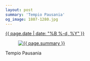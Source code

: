 ```yaml
---
layout: post
summary: 'Tempio Pausania'
og_image: 1807-1280.jpg
---
```


<p>
 <time>
  <a href="/1807">
   {{ page.date | date: "%B %-d, %Y" }}
  </a>
 </time>
 <a href="/1807">
  <figure data-taken="8/1/2023">
   <img alt="{{ page.summary }}" sizes="(min-width: 700px) 50vw, calc(100vw - 2rem)" src="{{ site.assets_url }}/1807-640.jpg" srcset="{{ site.assets_url }}/1807-320.jpg 320w, {{ site.assets_url }}/1807-640.jpg 640w, {{ site.assets_url }}/1807-960.jpg 960w, {{ site.assets_url }}/1807-1280.jpg 1280w"/>
  </figure>
 </a>
 <span>
  Tempio Pausania
 </span>
</p>
